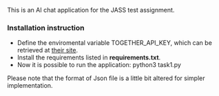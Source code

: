 This is an AI chat application for the JASS test assignment.

### Installation instruction
* Define the enviromental variable TOGETHER_API_KEY, which can be retrieved at [their site](https://www.together.ai/).
* Install the requirements listed in **requirements.txt**.
* Now it is possible to run the application: python3 task1.py

Please note that the format of Json file is a little bit altered for simpler implementation. 